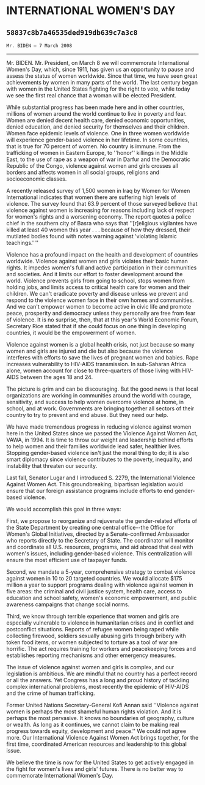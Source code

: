 # INTERNATIONAL WOMEN'S DAY
## `58837c8b7a46535ded919db639c7a3c8`
`Mr. BIDEN — 7 March 2008`

---


Mr. BIDEN. Mr. President, on March 8 we will commemorate 
International Women's Day, which, since 1911, has given us an 
opportunity to pause and assess the status of women worldwide. Since 
that time, we have seen great achievements by women in many parts of 
the world. The last century began with women in the United States 
fighting for the right to vote, while today we see the first real 
chance that a woman will be elected President.

While substantial progress has been made here and in other countries, 
millions of women around the world continue to live in poverty and 
fear. Women are denied decent health care, denied economic 
opportunities, denied education, and denied security for themselves and 
their children. Women face epidemic levels of violence. One in three 
women worldwide will experience gender-based violence in her lifetime. 
In some countries, that is true for 70 percent of women. No country is 
immune. From the trafficking of women in Eastern Europe, to ''honor'' 
killings in the Middle East, to the use of rape as a weapon of war in 
Darfur and the Democratic Republic of the Congo, violence against women 
and girls crosses all borders and affects women in all social groups, 
religions and socioeconomic classes.

A recently released survey of 1,500 women in Iraq by Women for Women 
International indicates that women there are suffering high levels of 
violence. The survey found that 63.9 percent of those surveyed believe 
that violence against women is increasing for reasons including lack of 
respect for women's rights and a worsening economy. The report quotes a 
police chief in the southern city of Basra who says that ''[r]eligious 
vigilantes have killed at least 40 women this year . . . because of how 
they dressed, their mutilated bodies found with notes warning against 
'violating Islamic teachings.' ''

Violence has a profound impact on the health and development of 
countries worldwide. Violence against women and girls violates their 
basic human rights. It impedes women's full and active participation in 
their communities and societies. And it limits our effort to foster 
development around the world. Violence prevents girls from going to 
school, stops women from holding jobs, and limits access to critical 
health care for women and their children. We can't eradicate poverty 
and disease unless we prevent and respond to the violence women face in 
their own homes and communities. And we can't empower women to become 
active in civic life and promote peace, prosperity and democracy unless 
they personally are free from fear of violence. It is no surprise, 
then, that at this year's World Economic Forum, Secretary Rice stated 
that if she could focus on one thing in developing countries, it would 
be the empowerment of women.

Violence against women is a global health crisis, not just because so 
many women and girls are injured and die but also because the violence 
interferes with efforts to save the lives of pregnant women and babies. 
Rape increases vulnerability to HIV-AIDS transmission. In sub-Saharan 
Africa alone, women account for close to three-quarters of those living 
with HIV-AIDS between the ages 18 and 24.

The picture is grim and can be discouraging. But the good news is 
that local organizations are working in communities around the world 
with courage, sensitivity, and success to help women overcome violence 
at home, in school, and at work. Governments are bringing together all 
sectors of their country to try to prevent and end abuse. But they need 
our help.

We have made tremendous progress in reducing violence against women 
here in the United States since we passed the Violence Against Women 
Act, VAWA, in 1994. It is time to throw our weight and leadership 
behind efforts to help women and their families worldwide lead safer, 
healthier lives. Stopping gender-based violence isn't just the moral 
thing to do; it is also smart diplomacy since violence contributes to 
the poverty, inequality, and instability that threaten our security.

Last fall, Senator Lugar and I introduced S. 2279, the International 
Violence Against Women Act. This groundbreaking, bipartisan legislation 
would ensure that our foreign assistance programs include efforts to 
end gender-based violence.

We would accomplish this goal in three ways:

First, we propose to reorganize and rejuvenate the gender-related 
efforts of the State Department by creating one central office--the 
Office for Women's Global Initiatives, directed by a Senate-confirmed 
Ambassador who reports directly to the Secretary of State. The 
coordinator will monitor and coordinate all U.S. resources, programs, 
and aid abroad that deal with women's issues, including gender-based 
violence. This centralization will ensure the most efficient use of 
taxpayer funds.

Second, we mandate a 5-year, comprehensive strategy to combat 
violence against women in 10 to 20 targeted countries. We would 
allocate $175 million a year to support programs dealing with violence 
against women in five areas: the criminal and civil justice system, 
health care, access to education and school safety, women's economic 
empowerment, and public awareness campaigns that change social norms.

Third, we know through terrible experience that women and girls are 
especially vulnerable to violence in humanitarian crises and in 
conflict and postconflict situations. Reports of refugee women being 
raped while collecting firewood, soldiers sexually abusing girls 
through bribery with token food items, or women subjected to torture as 
a tool of war are horrific. The act requires training for workers and 
peacekeeping forces and establishes reporting mechanisms and other 
emergency measures.

The issue of violence against women and girls is complex, and our 
legislation is ambitious. We are mindful that no country has a perfect 
record or all the answers. Yet Congress has a long and proud history of 
tackling complex international problems, most recently the epidemic of 
HIV-AIDS and the crime of human trafficking.

Former United Nations Secretary-General Kofi Annan said ''Violence 
against women is perhaps the most shameful human rights violation. And 
it is perhaps the most pervasive. It knows no boundaries of geography, 
culture or wealth. As long as it continues, we cannot claim to be 
making real progress towards equity, development and peace.'' We could 
not agree more. Our International Violence Against Women Act brings 
together, for the first time, coordinated American resources and 
leadership to this global issue.

We believe the time is now for the United States to get actively 
engaged in the fight for women's lives and girls' futures. There is no 
better way to commemorate International Women's Day.
